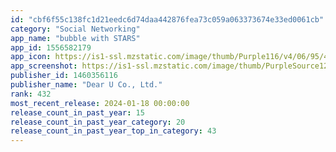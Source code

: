 ```yaml
---
id: "cbf6f55c138fc1d21eedc6d74daa442876fea73c059a063373674e33ed0061cb"
category: "Social Networking"
app_name: "bubble with STARS"
app_id: 1556582179
app_icon: https://is1-ssl.mzstatic.com/image/thumb/Purple116/v4/06/95/41/0695410e-2e84-7f44-b787-cc5790a8271f/AppIcon-0-0-1x_U007emarketing-0-0-0-5-0-0-sRGB-0-0-0-GLES2_U002c0-512MB-85-220-0-0.png/1024x1024bb.png
app_screenshot: https://is1-ssl.mzstatic.com/image/thumb/PurpleSource122/v4/06/25/e6/0625e6d2-b765-1fb1-2693-5c6e46093e5f/38758cd5-a051-4057-a5a4-64490e55dbb2_APPSTORE_STARS_EN_6_5INCH_01.jpg/1242x2688bb.png
publisher_id: 1460356116
publisher_name: "Dear U Co., Ltd."
rank: 432
most_recent_release: 2024-01-18 00:00:00
release_count_in_past_year: 15
release_count_in_past_year_category: 20
release_count_in_past_year_top_in_category: 43
---
```

